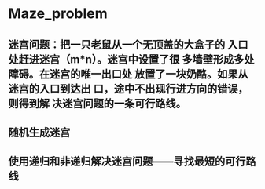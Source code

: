 # Maze_problem
## 迷宫问题：把一只老鼠从一个无顶盖的大盒子的 入口处赶进迷宫（m*n）。迷宫中设置了很 多墙壁形成多处障碍。在迷宫的唯一出口处 放置了一块奶酪。如果从迷宫的入口到达出 口，途中不出现行进方向的错误，则得到解 决迷宫问题的一条可行路线。
## 随机生成迷宫
## 使用递归和非递归解决迷宫问题——寻找最短的可行路线

